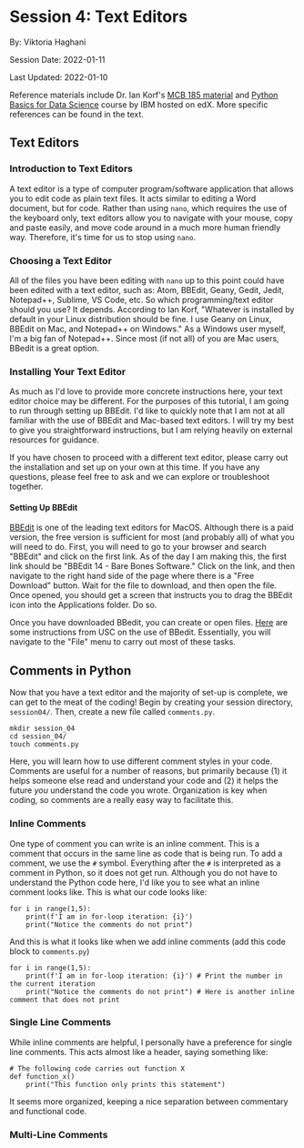 # Session 4: Text Editors

By: Viktoria Haghani

Session Date: 2022-01-11

Last Updated: 2022-01-10

Reference materials include Dr. Ian Korf's [MCB 185 material](https://github.com/vhaghani26/Learning_Python/tree/master/MCB%20185%20(Korf%20Course)) and [Python Basics for Data Science](https://www.edx.org/course/python-basics-for-data-science?index=product&queryID=4d4d882866dc3e8628ed7728b4662847&position=1) course by IBM hosted on edX. More specific references can be found in the text.

## Text Editors

### Introduction to Text Editors

A text editor is a type of computer program/software application that allows you to edit code as plain text files. It acts similar to editing a Word document, but for code. Rather than using `nano`, which requires the use of the keyboard only, text editors allow you to navigate with your mouse, copy and paste easily, and move code around in a much more human friendly way. Therefore, it's time for us to stop using `nano`. 

### Choosing a Text Editor

All of the files you have been editing with `nano` up to this point could have been edited with a text editor, such as: Atom, BBEdit, Geany, Gedit, Jedit, Notepad++, Sublime, VS Code, etc. So which programming/text editor should you use? It depends. According to Ian Korf, "Whatever is installed by default in your Linux distribution should be fine. I use Geany on Linux, BBEdit on Mac, and Notepad++ on Windows." As a Windows user myself, I'm a big fan of Notepad++. Since most (if not all) of you are Mac users, BBedit is a great option. 

### Installing Your Text Editor

As much as I'd love to provide more concrete instructions here, your text editor choice may be different. For the purposes of this tutorial, I am going to run through setting up BBEdit. I'd like to quickly note that I am not at all familiar with the use of BBEdit and Mac-based text editors. I will try my best to give you straightforward instructions, but I am relying heavily on external resources for guidance. 

If you have chosen to proceed with a different text editor, please carry out the installation and set up on your own at this time. If you have any questions, please feel free to ask and we can explore or troubleshoot together.

#### Setting Up BBEdit

[BBEdit](https://www.barebones.com/products/bbedit/download.html) is one of the leading text editors for MacOS. Although there is a paid version, the free version is sufficient for most (and probably all) of what you will need to do. First, you will need to go to your browser and search "BBEdit" and click on the first link. As of the day I am making this, the first link should be "BBEdit 14 - Bare Bones Software." Click on the link, and then navigate to the right hand side of the page where there is a "Free Download" button. Wait for the file to download, and then open the file. Once opened, you should get a screen that instructs you to drag the BBEdit icon into the Applications folder. Do so. 

Once you have downloaded BBedit, you can create or open files. [Here](https://itservices.usc.edu/files/2013/11/bbedit.pdf) are some instructions from USC on the use of BBedit. Essentially, you will navigate to the "File" menu to carry out most of these tasks.

## Comments in Python

Now that you have a text editor and the majority of set-up is complete, we can get to the meat of the coding! Begin by creating your session directory, `session04/`. Then, create a new file called `comments.py`. 

```
mkdir session_04
cd session_04/
touch comments.py
```

Here, you will learn how to use different comment styles in your code. Comments are useful for a number of reasons, but primarily because (1) it helps someone else read and understand your code and (2) it helps the future *you* understand the code you wrote. Organization is key when coding, so comments are a really easy way to facilitate this.

### Inline Comments

One type of comment you can write is an inline comment. This is a comment that occurs in the same line as code that is being run. To add a comment, we use the `#` symbol. Everything after the `#` is interpreted as a comment in Python, so it does not get run. Although you do not have to understand the Python code here, I'd like you to see what an inline comment looks like. This is what our code looks like:

```
for i in range(1,5):
	print(f'I am in for-loop iteration: {i}')
	print("Notice the comments do not print")

```

And this is what it looks like when we add inline comments (add this code block to `comments.py`)

```
for i in range(1,5):
	print(f'I am in for-loop iteration: {i}') # Print the number in the current iteration
	print("Notice the comments do not print") # Here is another inline comment that does not print
```

### Single Line Comments

While inline comments are helpful, I personally have a preference for single line comments. This acts almost like a header, saying something like:

```
# The following code carries out function X
def function_x()
	print("This function only prints this statement")
```

It seems more organized, keeping a nice separation between commentary and functional code.

### Multi-Line Comments


